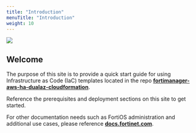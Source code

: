 ```yaml
---
title: "Introduction"
menuTitle: "Introduction"
weight: 10
---
```


![](./fmg-diag.png)

## Welcome

The purpose of this site is to provide a quick start guide for using Infrastructure as Code (IaC) templates located in the repo [**fortimanager-aws-ha-dualaz-cloudformation**](https://github.com/FortinetCloudCSE/fortimanager-aws-ha-dualaz-cloudformation).

Reference the prerequisites and deployment sections on this site to get started.

For other documentation needs such as FortiOS administration and additional use cases, please reference [**docs.fortinet.com**](https://docs.fortinet.com/). 
